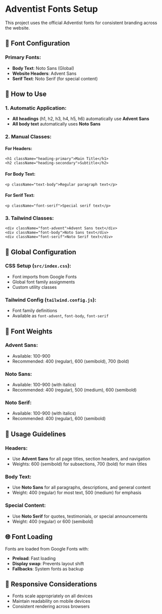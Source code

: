# Adventist Fonts Setup

This project uses the official Adventist fonts for consistent branding across the website.

## 🎨 Font Configuration

### **Primary Fonts:**
- **Body Text**: Noto Sans (Global)
- **Website Headers**: Advent Sans
- **Serif Text**: Noto Serif (for special content)

## 📝 How to Use

### **1. Automatic Application:**
- **All headings** (h1, h2, h3, h4, h5, h6) automatically use **Advent Sans**
- **All body text** automatically uses **Noto Sans**

### **2. Manual Classes:**

#### **For Headers:**
```tsx
<h1 className="heading-primary">Main Title</h1>
<h2 className="heading-secondary">Subtitle</h2>
```

#### **For Body Text:**
```tsx
<p className="text-body">Regular paragraph text</p>
```

#### **For Serif Text:**
```tsx
<p className="font-serif">Special serif text</p>
```

### **3. Tailwind Classes:**
```tsx
<div className="font-advent">Advent Sans text</div>
<div className="font-body">Noto Sans text</div>
<div className="font-serif">Noto Serif text</div>
```

## 🔧 Global Configuration

### **CSS Setup (`src/index.css`):**
- Font imports from Google Fonts
- Global font family assignments
- Custom utility classes

### **Tailwind Config (`tailwind.config.js`):**
- Font family definitions
- Available as `font-advent`, `font-body`, `font-serif`

## 📏 Font Weights

### **Advent Sans:**
- Available: 100-900
- Recommended: 400 (regular), 600 (semibold), 700 (bold)

### **Noto Sans:**
- Available: 100-900 (with italics)
- Recommended: 400 (regular), 500 (medium), 600 (semibold)

### **Noto Serif:**
- Available: 100-900 (with italics)
- Recommended: 400 (regular), 600 (semibold)

## 🎯 Usage Guidelines

### **Headers:**
- Use **Advent Sans** for all page titles, section headers, and navigation
- Weights: 600 (semibold) for subsections, 700 (bold) for main titles

### **Body Text:**
- Use **Noto Sans** for all paragraphs, descriptions, and general content
- Weight: 400 (regular) for most text, 500 (medium) for emphasis

### **Special Content:**
- Use **Noto Serif** for quotes, testimonials, or special announcements
- Weight: 400 (regular) or 600 (semibold)

## 🌐 Font Loading

Fonts are loaded from Google Fonts with:
- **Preload**: Fast loading
- **Display swap**: Prevents layout shift
- **Fallbacks**: System fonts as backup

## 📱 Responsive Considerations

- Fonts scale appropriately on all devices
- Maintain readability on mobile devices
- Consistent rendering across browsers 
